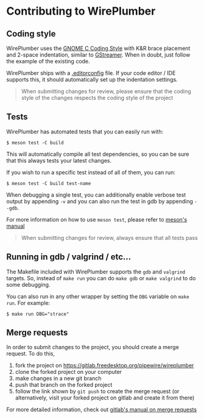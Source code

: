 # Contributing to WirePlumber

## Coding style

WirePlumber uses the
[GNOME C Coding Style](https://developer.gnome.org/programming-guidelines/unstable/c-coding-style.html.en)
with K&R brace placement and 2-space indentation, similar to
[GStreamer](https://gstreamer.freedesktop.org/documentation/frequently-asked-questions/developing.html#what-is-the-coding-style-for-gstreamer-code).
When in doubt, just follow the example of the existing code.

WirePlumber ships with a [.editorconfig](https://editorconfig.org/) file.
If your code editor / IDE supports this, it should automatically set up
the indentation settings.

> When submitting changes for review, please ensure that the coding style
of the changes respects the coding style of the project

## Tests

WirePlumber has automated tests that you can easily run with:

```
$ meson test -C build
```

This will automatically compile all test dependencies, so you can be sure
that this always tests your latest changes.

If you wish to run a specific test instead of all of them, you can run:
```
$ meson test -C build test-name
```

When debugging a single test, you can additionally enable verbose test output
by appending `-v` and you can also run the test in gdb by appending `--gdb`.

For more information on how to use `meson test`, please refer to
[meson's manual](https://mesonbuild.com/Unit-tests.html)

> When submitting changes for review, always ensure that all tests pass

## Running in gdb / valgrind / etc...

The Makefile included with WirePlumber supports the `gdb` and `valgrind`
targets. So, instead of `make run` you can do `make gdb` or `make valgrind`
to do some debugging.

You can also run in any other wrapper by setting the `DBG` variable
on `make run`. For example:
```
$ make run DBG="strace"
```

## Merge requests

In order to submit changes to the project, you should create a merge request.
To do this,
1. fork the project on https://gitlab.freedesktop.org/pipewire/wireplumber
2. clone the forked project on your computer
3. make changes in a new git branch
4. push that branch on the forked project
5. follow the link shown by `git push` to create the merge request
(or alternatively, visit your forked project on gitlab and create it from there)

For more detailed information, check out
[gitlab's manual on merge requests](https://docs.gitlab.com/ee/user/project/merge_requests/creating_merge_requests.html)
